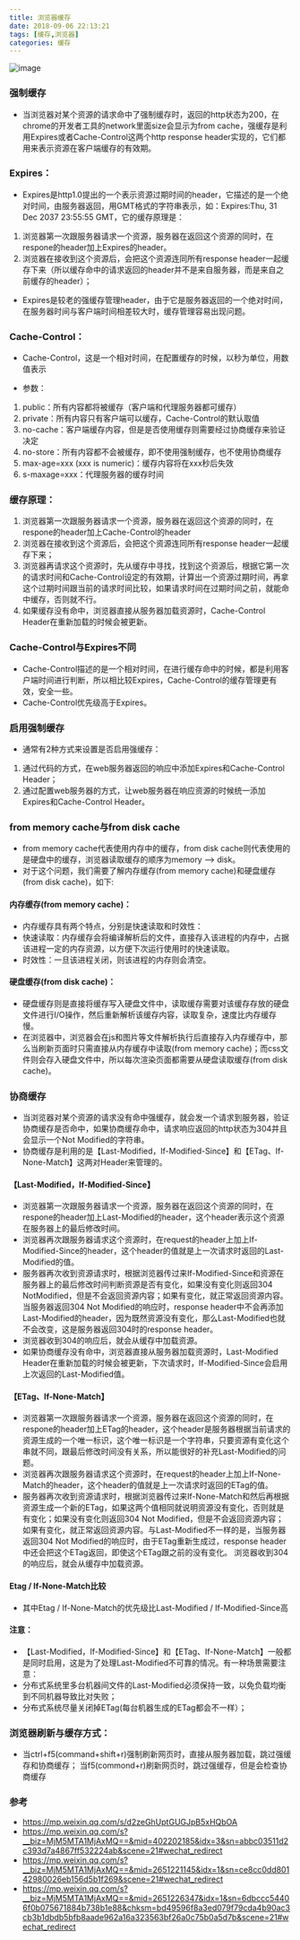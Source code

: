 ```yaml
---
title: 浏览器缓存
date: 2018-09-06 22:13:21
tags: [缓存,浏览器]
categories: 缓存
---
```


![image](https://crazyaguai.github.io/images/浏览器缓存.png)

### 强制缓存

- 当浏览器对某个资源的请求命中了强制缓存时，返回的http状态为200，在chrome的开发者工具的network里面size会显示为from cache，强缓存是利用Expires或者Cache-Control这两个http response header实现的，它们都用来表示资源在客户端缓存的有效期。

### Expires：

- Expires是http1.0提出的一个表示资源过期时间的header，它描述的是一个绝对时间，由服务器返回，用GMT格式的字符串表示，如：Expires:Thu, 31 Dec 2037 23:55:55 GMT，它的缓存原理是：

1. 浏览器第一次跟服务器请求一个资源，服务器在返回这个资源的同时，在respone的header加上Expires的header。
2. 浏览器在接收到这个资源后，会把这个资源连同所有response header一起缓存下来（所以缓存命中的请求返回的header并不是来自服务器，而是来自之前缓存的header）；

- Expires是较老的强缓存管理header，由于它是服务器返回的一个绝对时间，在服务器时间与客户端时间相差较大时，缓存管理容易出现问题。

### Cache-Control：

- Cache-Control，这是一个相对时间，在配置缓存的时候，以秒为单位，用数值表示

- 参数：

1. public：所有内容都将被缓存（客户端和代理服务器都可缓存）
2. private：所有内容只有客户端可以缓存，Cache-Control的默认取值
3. no-cache：客户端缓存内容，但是是否使用缓存则需要经过协商缓存来验证决定
4. no-store：所有内容都不会被缓存，即不使用强制缓存，也不使用协商缓存
5. max-age=xxx (xxx is numeric)：缓存内容将在xxx秒后失效
6. s-maxage=xxx：代理服务器的缓存时间

### 缓存原理：

1. 浏览器第一次跟服务器请求一个资源，服务器在返回这个资源的同时，在respone的header加上Cache-Control的header
2. 浏览器在接收到这个资源后，会把这个资源连同所有response header一起缓存下来；
3. 浏览器再请求这个资源时，先从缓存中寻找，找到这个资源后，根据它第一次的请求时间和Cache-Control设定的有效期，计算出一个资源过期时间，再拿这个过期时间跟当前的请求时间比较，如果请求时间在过期时间之前，就能命中缓存，否则就不行。
4. 如果缓存没有命中，浏览器直接从服务器加载资源时，Cache-Control Header在重新加载的时候会被更新。

### Cache-Control与Expires不同

- Cache-Control描述的是一个相对时间，在进行缓存命中的时候，都是利用客户端时间进行判断，所以相比较Expires，Cache-Control的缓存管理更有效，安全一些。
- Cache-Control优先级高于Expires。

### 启用强制缓存

- 通常有2种方式来设置是否启用强缓存：

1. 通过代码的方式，在web服务器返回的响应中添加Expires和Cache-Control Header；
2. 通过配置web服务器的方式，让web服务器在响应资源的时候统一添加Expires和Cache-Control Header。

### from memory cache与from disk cache

- from memory cache代表使用内存中的缓存，from disk cache则代表使用的是硬盘中的缓存，浏览器读取缓存的顺序为memory –> disk。
- 对于这个问题，我们需要了解内存缓存(from memory cache)和硬盘缓存(from disk cache)，如下:

#### 内存缓存(from memory cache)：

- 内存缓存具有两个特点，分别是快速读取和时效性：
- 快速读取：内存缓存会将编译解析后的文件，直接存入该进程的内存中，占据该进程一定的内存资源，以方便下次运行使用时的快速读取。
- 时效性：一旦该进程关闭，则该进程的内存则会清空。

#### 硬盘缓存(from disk cache)：
- 硬盘缓存则是直接将缓存写入硬盘文件中，读取缓存需要对该缓存存放的硬盘文件进行I/O操作，然后重新解析该缓存内容，读取复杂，速度比内存缓存慢。
- 在浏览器中，浏览器会在js和图片等文件解析执行后直接存入内存缓存中，那么当刷新页面时只需直接从内存缓存中读取(from memory cache)；而css文件则会存入硬盘文件中，所以每次渲染页面都需要从硬盘读取缓存(from disk cache)。

### 协商缓存

- 当浏览器对某个资源的请求没有命中强缓存，就会发一个请求到服务器，验证协商缓存是否命中，如果协商缓存命中，请求响应返回的http状态为304并且会显示一个Not Modified的字符串。
- 协商缓存是利用的是【Last-Modified，If-Modified-Since】和【ETag、If-None-Match】这两对Header来管理的。

#### 【Last-Modified，If-Modified-Since】

- 浏览器第一次跟服务器请求一个资源，服务器在返回这个资源的同时，在respone的header加上Last-Modified的header，这个header表示这个资源在服务器上的最后修改时间。
- 浏览器再次跟服务器请求这个资源时，在request的header上加上If-Modified-Since的header，这个header的值就是上一次请求时返回的Last-Modified的值。
- 服务器再次收到资源请求时，根据浏览器传过来If-Modified-Since和资源在服务器上的最后修改时间判断资源是否有变化，如果没有变化则返回304 NotModified，但是不会返回资源内容；如果有变化，就正常返回资源内容。当服务器返回304 Not Modified的响应时，response header中不会再添加Last-Modified的header，因为既然资源没有变化，那么Last-Modified也就不会改变，这是服务器返回304时的response header。
- 浏览器收到304的响应后，就会从缓存中加载资源。
- 如果协商缓存没有命中，浏览器直接从服务器加载资源时，Last-Modified Header在重新加载的时候会被更新，下次请求时，If-Modified-Since会启用上次返回的Last-Modified值。

#### 【ETag、If-None-Match】

- 浏览器第一次跟服务器请求一个资源，服务器在返回这个资源的同时，在respone的header加上ETag的header，这个header是服务器根据当前请求的资源生成的一个唯一标识，这个唯一标识是一个字符串，只要资源有变化这个串就不同，跟最后修改时间没有关系，所以能很好的补充Last-Modified的问题。
- 浏览器再次跟服务器请求这个资源时，在request的header上加上If-None-Match的header，这个header的值就是上一次请求时返回的ETag的值。
- 服务器再次收到资源请求时，根据浏览器传过来If-None-Match和然后再根据资源生成一个新的ETag，如果这两个值相同就说明资源没有变化，否则就是有变化；如果没有变化则返回304 Not Modified，但是不会返回资源内容；如果有变化，就正常返回资源内容。与Last-Modified不一样的是，当服务器返回304 Not Modified的响应时，由于ETag重新生成过，response header中还会把这个ETag返回，即使这个ETag跟之前的没有变化。
浏览器收到304的响应后，就会从缓存中加载资源。

####  Etag / If-None-Match比较
- 其中Etag / If-None-Match的优先级比Last-Modified / If-Modified-Since高

#### 注意：

- 【Last-Modified，If-Modified-Since】和【ETag、If-None-Match】一般都是同时启用，这是为了处理Last-Modified不可靠的情况。有一种场景需要注意：
- 分布式系统里多台机器间文件的Last-Modified必须保持一致，以免负载均衡到不同机器导致比对失败；
- 分布式系统尽量关闭掉ETag(每台机器生成的ETag都会不一样）；

### 浏览器刷新与缓存方式：

- 当ctrl+f5(command+shift+r)强制刷新网页时，直接从服务器加载，跳过强缓存和协商缓存；
当f5(commond+r)刷新网页时，跳过强缓存，但是会检查协商缓存

### 参考

- https://mp.weixin.qq.com/s/d2zeGhUptGUGJpB5xHQbOA
- https://mp.weixin.qq.com/s?__biz=MjM5MTA1MjAxMQ==&mid=402202185&idx=3&sn=abbc03511d2c393d7a4867ff532224ab&scene=21#wechat_redirect
- https://mp.weixin.qq.com/s?__biz=MjM5MTA1MjAxMQ==&mid=2651221145&idx=1&sn=ce8cc0dd80142980026eb156d5b1f269&scene=21#wechat_redirect
- https://mp.weixin.qq.com/s?__biz=MjM5MTA1MjAxMQ==&mid=2651226347&idx=1&sn=6dbccc54406f0b075671884b738b1e88&chksm=bd49596f8a3ed079f79cda4b90ac3cb3b1dbdb5bfb8aade962a16a323563bf26a0c75b0a5d7b&scene=21#wechat_redirect
